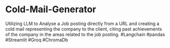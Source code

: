 # Cold-Mail-Generator
Utilizing LLM to Analyse a Job posting directly from a URL and creating a cold mail representing the company to the client, citing past achievements of the company in the areas related to the job posting.
#Langchain #pandas #Streamlit #Groq #ChromaDb 
